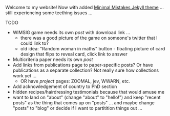 Welcome to my website! Now with added [Minimal Mistakes Jekyll theme](https://mmistakes.github.io/minimal-mistakes/) ... still experiencing some teething issues ...

TODO

- WIMSIG game needs its own *post* with download link ...
    - there was a good picture of the game on someone's twitter that I could link to?
    - old idea: "Random woman in maths" button - floating picture of card design that flips to reveal card, click link to answer
- Multicriteria paper needs its own *post*
- Add links from publications page to paper-specific posts? Or have publications as a separate collection? Not really sure how collections work yet ...
    - OR have *project* pages: ZOOMAL, jev, WWARN, etc.
- Add acknowledgement of country to PhD section
- hidden recipes/hairdressing testimonials because that would amuse me
- want to land on "about" (change "about" to "hello!") and keep "recent posts" as the thing that comes up on "posts" ... and maybe change "posts" to "blog" or decide if I want to partitition things out ...


